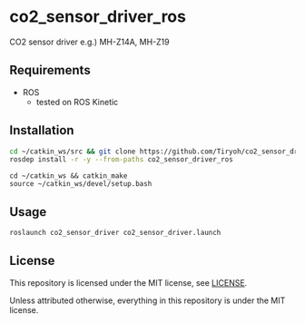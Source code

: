 # co2_sensor_driver_ros

CO2 sensor driver e.g.) MH-Z14A, MH-Z19


## Requirements

* ROS
  * tested on ROS Kinetic

## Installation

```sh
cd ~/catkin_ws/src && git clone https://github.com/Tiryoh/co2_sensor_driver_ros.git
rosdep install -r -y --from-paths co2_sensor_driver_ros
```

```
cd ~/catkin_ws && catkin_make
source ~/catkin_ws/devel/setup.bash
```

## Usage

```sh
roslaunch co2_sensor_driver co2_sensor_driver.launch
```

## License

This repository is licensed under the MIT license, see [LICENSE](./LICENSE).

Unless attributed otherwise, everything in this repository is under the MIT license.
